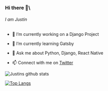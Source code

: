 ### Hi there 👋\
###### I am Justin 
- 🔭 I’m currently working on a Django Project
- 🌱 I’m currently learning Gatsby

- 💬 Ask me about Python, Django, React Native
- 📫 Connect with me on [Twitter](https://twitter.com/iamjustinjohny)
<!-- - 😄 Pronouns: ...
- ⚡ Fun fact: ... -->
<!-- - 👯 I’m looking to collaborate on ...
- 🤔 I’m looking for help with ... -->

![Justins github stats](https://github-readme-stats.vercel.app/api?username=justinjohnymathew&count_private=true&show_icons=true])

[![Top Langs](https://github-readme-stats.vercel.app/api/top-langs/?username=justinjohnymathew)](https://github.com/anuraghazra/github-readme-stats)